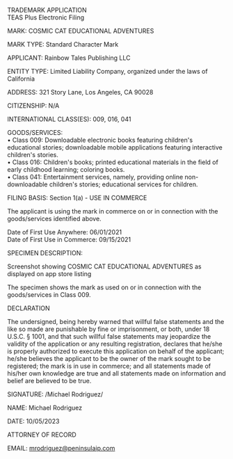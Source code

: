 <!--
Generated by CaseThread CLI POC
Document Type: trademark-application
Input File: rtp-02-trademark-application.yaml
Generated: 2025-07-09T00:35:20.271Z
Generation Time: 19s
-->

TRADEMARK APPLICATION  
TEAS Plus Electronic Filing


MARK: COSMIC CAT EDUCATIONAL ADVENTURES  

MARK TYPE: Standard Character Mark  


APPLICANT: Rainbow Tales Publishing LLC  

ENTITY TYPE: Limited Liability Company, organized under the laws of California  

ADDRESS: 321 Story Lane, Los Angeles, CA 90028  

CITIZENSHIP: N/A  


INTERNATIONAL CLASS(ES): 009, 016, 041  

GOODS/SERVICES:  
• Class 009: Downloadable electronic books featuring children's educational stories; downloadable mobile applications featuring interactive children's stories.  
• Class 016: Children's books; printed educational materials in the field of early childhood learning; coloring books.  
• Class 041: Entertainment services, namely, providing online non-downloadable children's stories; educational services for children.  


FILING BASIS: Section 1(a) - USE IN COMMERCE  

The applicant is using the mark in commerce on or in connection with the goods/services identified above.  

Date of First Use Anywhere: 06/01/2021  
Date of First Use in Commerce: 09/15/2021  


SPECIMEN DESCRIPTION:

Screenshot showing COSMIC CAT EDUCATIONAL ADVENTURES as displayed on app store listing

The specimen shows the mark as used on or in connection with the goods/services in Class 009.  


DECLARATION  

The undersigned, being hereby warned that willful false statements and the like so made are punishable by fine or imprisonment, or both, under 18 U.S.C. § 1001, and that such willful false statements may jeopardize the validity of the application or any resulting registration, declares that he/she is properly authorized to execute this application on behalf of the applicant; he/she believes the applicant to be the owner of the mark sought to be registered; the mark is in use in commerce; and all statements made of his/her own knowledge are true and all statements made on information and belief are believed to be true.  


SIGNATURE: /Michael Rodriguez/  

NAME: Michael Rodriguez  

DATE: 10/05/2023  

ATTORNEY OF RECORD  

EMAIL: mrodriguez@peninsulaip.com